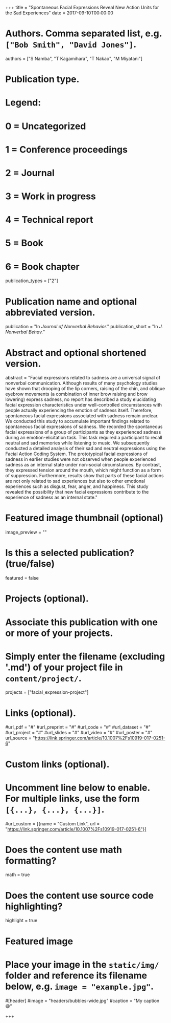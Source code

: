 +++
title = "Spontaneous Facial Expressions Reveal New Action Units for the Sad Experiences"
date = 2017-09-10T00:00:00

# Authors. Comma separated list, e.g. `["Bob Smith", "David Jones"]`.
authors = ["S Namba", "T Kagamihara", "T Nakao", "M Miyatani"]

# Publication type.
# Legend:
# 0 = Uncategorized
# 1 = Conference proceedings
# 2 = Journal
# 3 = Work in progress
# 4 = Technical report
# 5 = Book
# 6 = Book chapter
publication_types = ["2"]

# Publication name and optional abbreviated version.
publication = "In *Journal of Nonverbal Behavior*."
publication_short = "In *J. Nonverbal Behav.*"

# Abstract and optional shortened version.
abstract = "Facial expressions related to sadness are a universal signal of nonverbal communication. Although results of many psychology studies have shown that drooping of the lip corners, raising of the chin, and oblique eyebrow movements (a combination of inner brow raising and brow lowering) express sadness, no report has described a study elucidating facial expression characteristics under well-controlled circumstances with people actually experiencing the emotion of sadness itself. Therefore, spontaneous facial expressions associated with sadness remain unclear. We conducted this study to accumulate important findings related to spontaneous facial expressions of sadness. We recorded the spontaneous facial expressions of a group of participants as they experienced sadness during an emotion-elicitation task. This task required a participant to recall neutral and sad memories while listening to music. We subsequently conducted a detailed analysis of their sad and neutral expressions using the Facial Action Coding System. The prototypical facial expressions of sadness in earlier studies were not observed when people experienced sadness as an internal state under non-social circumstances. By contrast, they expressed tension around the mouth, which might function as a form of suppression. Furthermore, results show that parts of these facial actions are not only related to sad experiences but also to other emotional experiences such as disgust, fear, anger, and happiness. This study revealed the possibility that new facial expressions contribute to the experience of sadness as an internal state."

# Featured image thumbnail (optional)
image_preview = ""

# Is this a selected publication? (true/false)
featured = false

# Projects (optional).
#   Associate this publication with one or more of your projects.
#   Simply enter the filename (excluding '.md') of your project file in `content/project/`.
projects = ["facial_expression-project"]

# Links (optional).
#url_pdf = "#"
#url_preprint = "#"
#url_code = "#"
#url_dataset = "#"
#url_project = "#"
#url_slides = "#"
#url_video = "#"
#url_poster = "#"
url_source = "https://link.springer.com/article/10.1007%2Fs10919-017-0251-6"

# Custom links (optional).
#   Uncomment line below to enable. For multiple links, use the form `[{...}, {...}, {...}]`.
#url_custom = [{name = "Custom Link", url = "https://link.springer.com/article/10.1007%2Fs10919-017-0251-6"}]

# Does the content use math formatting?
math = true

# Does the content use source code highlighting?
highlight = true

# Featured image
# Place your image in the `static/img/` folder and reference its filename below, e.g. `image = "example.jpg"`.
#[header]
#image = "headers/bubbles-wide.jpg"
#caption = "My caption :smile:"

+++
